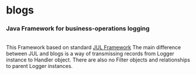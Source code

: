 # blogs
<h3>Java Framework for business-operations logging</h3>
<br>
This Framework based on standard <a href="http://docs.oracle.com/javase/8/docs/technotes/guides/logging/overview.html">JUL Framework</a>
The main difference between JUL and blogs is a way of transmissing records from Logger instance to Handler object. 
There are also no Filter objects and relationships to parent Logger instances.
